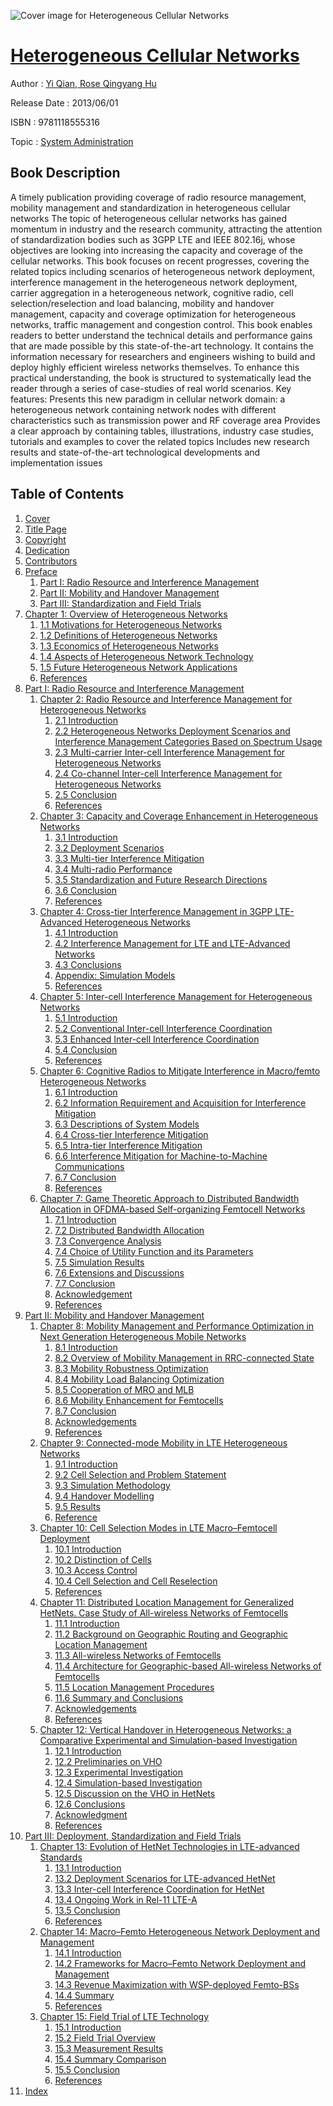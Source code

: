 ![Cover image for Heterogeneous Cellular Networks](https://imgdetail.ebookreading.net/cover/cover/system_admin/EB9781118555316.jpg)

[Heterogeneous Cellular Networks](https://ebookreading.net/view/book/Heterogeneous+Cellular+Networks-EB9781118555316_1.html "Heterogeneous Cellular Networks")
====================================================================================================================

Author : [Yi Qian](https://ebookreading.net/search/author/Yi+Qian),[ Rose Qingyang Hu](https://ebookreading.net/search/author/+Rose+Qingyang+Hu)

Release Date : 2013/06/01

ISBN : 9781118555316

Topic : [System Administration](https://ebookreading.net/search/category/system-administration)

Book Description
-----------------

A timely publication providing coverage of radio resource management, mobility management and standardization in heterogeneous cellular networks
The topic of heterogeneous cellular networks has gained momentum in industry and the research community, attracting the attention of standardization bodies such as 3GPP LTE and IEEE 802.16j, whose objectives are looking into increasing the capacity and coverage of the cellular networks. This book focuses on recent progresses, covering the related topics including scenarios of heterogeneous network deployment, interference management in the heterogeneous network deployment, carrier aggregation in a heterogeneous network, cognitive radio, cell selection/reselection and load balancing, mobility and handover management, capacity and coverage optimization for heterogeneous networks, traffic management and congestion control.
This book enables readers to better understand the technical details and performance gains that are made possible by this state-of-the-art technology. It contains the information necessary for researchers and engineers wishing to build and deploy highly efficient wireless networks themselves. To enhance this practical understanding, the book is structured to systematically lead the reader through a series of case-studies of real world scenarios.
Key features:
Presents this new paradigm in cellular network domain: a heterogeneous network containing network nodes with different characteristics such as transmission power and RF coverage area
Provides a clear approach by containing tables, illustrations, industry case studies, tutorials and examples to cover the related topics
Includes new research results and state-of-the-art technological developments and implementation issues
              
Table of Contents
-----------------

1. [Cover](https://ebookreading.net/view/book/Heterogeneous+Cellular+Networks-EB9781118555316_1.html)
1. [Title Page](https://ebookreading.net/view/book/Heterogeneous+Cellular+Networks-EB9781118555316_3.html)
1. [Copyright](https://ebookreading.net/view/book/Heterogeneous+Cellular+Networks-EB9781118555316_4.html)
1. [Dedication](https://ebookreading.net/view/book/Heterogeneous+Cellular+Networks-EB9781118555316_5.html)
1. [Contributors](https://ebookreading.net/view/book/Heterogeneous+Cellular+Networks-EB9781118555316_6.html)
1. [Preface](https://ebookreading.net/view/book/Heterogeneous+Cellular+Networks-EB9781118555316_7.html)
    1. [Part I: Radio Resource and Interference Management](https://ebookreading.net/view/book/Heterogeneous+Cellular+Networks-EB9781118555316_7.html#foreword-sec1-0002)
    1. [Part II: Mobility and Handover Management](https://ebookreading.net/view/book/Heterogeneous+Cellular+Networks-EB9781118555316_7.html#foreword-sec1-0003)
    1. [Part III: Standardization and Field Trials](https://ebookreading.net/view/book/Heterogeneous+Cellular+Networks-EB9781118555316_7.html#foreword-sec1-0003a)
1. [Chapter 1: Overview of Heterogeneous Networks](https://ebookreading.net/view/book/Heterogeneous+Cellular+Networks-EB9781118555316_8.html)
    1. [1.1 Motivations for Heterogeneous Networks](https://ebookreading.net/view/book/Heterogeneous+Cellular+Networks-EB9781118555316_8.html#c01-sec1-0001)
    1. [1.2 Definitions of Heterogeneous Networks](https://ebookreading.net/view/book/Heterogeneous+Cellular+Networks-EB9781118555316_8.html#c01-sec1-0002)
    1. [1.3 Economics of Heterogeneous Networks](https://ebookreading.net/view/book/Heterogeneous+Cellular+Networks-EB9781118555316_8.html#c01-sec1-0003)
    1. [1.4 Aspects of Heterogeneous Network Technology](https://ebookreading.net/view/book/Heterogeneous+Cellular+Networks-EB9781118555316_8.html#c01-sec1-0004)
    1. [1.5 Future Heterogeneous Network Applications](https://ebookreading.net/view/book/Heterogeneous+Cellular+Networks-EB9781118555316_8.html#c01-sec1-0005)
    1. [References](https://ebookreading.net/view/book/Heterogeneous+Cellular+Networks-EB9781118555316_8.html#c01-bib-0906)
1. [Part I: Radio Resource and Interference Management](https://ebookreading.net/view/book/Heterogeneous+Cellular+Networks-EB9781118555316_9.html)
    1. [Chapter 2: Radio Resource and Interference Management for Heterogeneous Networks](https://ebookreading.net/view/book/Heterogeneous+Cellular+Networks-EB9781118555316_10.html)
        1. [2.1 Introduction](https://ebookreading.net/view/book/Heterogeneous+Cellular+Networks-EB9781118555316_10.html#c02-sec1-0001)
        1. [2.2 Heterogeneous Networks Deployment Scenarios and Interference Management Categories Based on Spectrum Usage](https://ebookreading.net/view/book/Heterogeneous+Cellular+Networks-EB9781118555316_10.html#c02-sec1-0002)
        1. [2.3 Multi-carrier Inter-cell Interference Management for Heterogeneous Networks](https://ebookreading.net/view/book/Heterogeneous+Cellular+Networks-EB9781118555316_10.html#c02-sec1-0003)
        1. [2.4 Co-channel Inter-cell Interference Management for Heterogeneous Networks](https://ebookreading.net/view/book/Heterogeneous+Cellular+Networks-EB9781118555316_10.html#c02-sec1-0004)
        1. [2.5 Conclusion](https://ebookreading.net/view/book/Heterogeneous+Cellular+Networks-EB9781118555316_10.html#c02-sec1-0005)
        1. [References](https://ebookreading.net/view/book/Heterogeneous+Cellular+Networks-EB9781118555316_10.html#c02-ref-0001)
    1. [Chapter 3: Capacity and Coverage Enhancement in Heterogeneous Networks](https://ebookreading.net/view/book/Heterogeneous+Cellular+Networks-EB9781118555316_11.html)
        1. [3.1 Introduction](https://ebookreading.net/view/book/Heterogeneous+Cellular+Networks-EB9781118555316_11.html#c03-sec1-0001)
        1. [3.2 Deployment Scenarios](https://ebookreading.net/view/book/Heterogeneous+Cellular+Networks-EB9781118555316_11.html#c03-sec1-0002)
        1. [3.3 Multi-tier Interference Mitigation](https://ebookreading.net/view/book/Heterogeneous+Cellular+Networks-EB9781118555316_11.html#c03-sec1-0003)
        1. [3.4 Multi-radio Performance](https://ebookreading.net/view/book/Heterogeneous+Cellular+Networks-EB9781118555316_11.html#c03-sec1-0004)
        1. [3.5 Standardization and Future Research Directions](https://ebookreading.net/view/book/Heterogeneous+Cellular+Networks-EB9781118555316_11.html#c03-sec1-0005)
        1. [3.6 Conclusion](https://ebookreading.net/view/book/Heterogeneous+Cellular+Networks-EB9781118555316_11.html#c03-sec1-0006)
        1. [References](https://ebookreading.net/view/book/Heterogeneous+Cellular+Networks-EB9781118555316_11.html#c03-ref-0001)
    1. [Chapter 4: Cross-tier Interference Management in 3GPP LTE-Advanced Heterogeneous Networks](https://ebookreading.net/view/book/Heterogeneous+Cellular+Networks-EB9781118555316_12.html)
        1. [4.1 Introduction](https://ebookreading.net/view/book/Heterogeneous+Cellular+Networks-EB9781118555316_12.html#c04-sec1-0001)
        1. [4.2 Interference Management for LTE and LTE-Advanced Networks](https://ebookreading.net/view/book/Heterogeneous+Cellular+Networks-EB9781118555316_12.html#c04-sec1-0002)
        1. [4.3 Conclusions](https://ebookreading.net/view/book/Heterogeneous+Cellular+Networks-EB9781118555316_12.html#c04-sec1-0003)
        1. [Appendix: Simulation Models](https://ebookreading.net/view/book/Heterogeneous+Cellular+Networks-EB9781118555316_12.html#c04-app-0004)
        1. [References](https://ebookreading.net/view/book/Heterogeneous+Cellular+Networks-EB9781118555316_12.html#c04-ref-0001)
    1. [Chapter 5: Inter-cell Interference Management for Heterogeneous Networks](https://ebookreading.net/view/book/Heterogeneous+Cellular+Networks-EB9781118555316_13.html)
        1. [5.1 Introduction](https://ebookreading.net/view/book/Heterogeneous+Cellular+Networks-EB9781118555316_13.html#c05-sec1-0001)
        1. [5.2 Conventional Inter-cell Interference Coordination](https://ebookreading.net/view/book/Heterogeneous+Cellular+Networks-EB9781118555316_13.html#c05-sec1-0002)
        1. [5.3 Enhanced Inter-cell Interference Coordination](https://ebookreading.net/view/book/Heterogeneous+Cellular+Networks-EB9781118555316_13.html#c05-sec1-0003)
        1. [5.4 Conclusion](https://ebookreading.net/view/book/Heterogeneous+Cellular+Networks-EB9781118555316_13.html#c05-sec1-0004)
        1. [References](https://ebookreading.net/view/book/Heterogeneous+Cellular+Networks-EB9781118555316_13.html#c05-ref-0001)
    1. [Chapter 6: Cognitive Radios to Mitigate Interference in Macro/femto Heterogeneous Networks](https://ebookreading.net/view/book/Heterogeneous+Cellular+Networks-EB9781118555316_14.html)
        1. [6.1 Introduction](https://ebookreading.net/view/book/Heterogeneous+Cellular+Networks-EB9781118555316_14.html#c06-sec1-0001)
        1. [6.2 Information Requirement and Acquisition for Interference Mitigation](https://ebookreading.net/view/book/Heterogeneous+Cellular+Networks-EB9781118555316_14.html#c06-sec1-0002)
        1. [6.3 Descriptions of System Models](https://ebookreading.net/view/book/Heterogeneous+Cellular+Networks-EB9781118555316_14.html#c06-sec1-0003)
        1. [6.4 Cross-tier Interference Mitigation](https://ebookreading.net/view/book/Heterogeneous+Cellular+Networks-EB9781118555316_14.html#c06-sec1-0004)
        1. [6.5 Intra-tier Interference Mitigation](https://ebookreading.net/view/book/Heterogeneous+Cellular+Networks-EB9781118555316_14.html#c06-sec1-0005)
        1. [6.6 Interference Mitigation for Machine-to-Machine Communications](https://ebookreading.net/view/book/Heterogeneous+Cellular+Networks-EB9781118555316_14.html#c06-sec1-0006)
        1. [6.7 Conclusion](https://ebookreading.net/view/book/Heterogeneous+Cellular+Networks-EB9781118555316_14.html#c06-sec1-0007)
        1. [References](https://ebookreading.net/view/book/Heterogeneous+Cellular+Networks-EB9781118555316_14.html#c06-ref-0001)
    1. [Chapter 7: Game Theoretic Approach to Distributed Bandwidth Allocation in OFDMA-based Self-organizing Femtocell Networks](https://ebookreading.net/view/book/Heterogeneous+Cellular+Networks-EB9781118555316_15.html)
        1. [7.1 Introduction](https://ebookreading.net/view/book/Heterogeneous+Cellular+Networks-EB9781118555316_15.html#c07-sec1-0001)
        1. [7.2 Distributed Bandwidth Allocation](https://ebookreading.net/view/book/Heterogeneous+Cellular+Networks-EB9781118555316_15.html#c07-sec1-0002)
        1. [7.3 Convergence Analysis](https://ebookreading.net/view/book/Heterogeneous+Cellular+Networks-EB9781118555316_15.html#c07-sec1-0003)
        1. [7.4 Choice of Utility Function and its Parameters](https://ebookreading.net/view/book/Heterogeneous+Cellular+Networks-EB9781118555316_15.html#c07-sec1-0004)
        1. [7.5 Simulation Results](https://ebookreading.net/view/book/Heterogeneous+Cellular+Networks-EB9781118555316_15.html#c07-sec1-0005)
        1. [7.6 Extensions and Discussions](https://ebookreading.net/view/book/Heterogeneous+Cellular+Networks-EB9781118555316_15.html#c07-sec1-0006)
        1. [7.7 Conclusion](https://ebookreading.net/view/book/Heterogeneous+Cellular+Networks-EB9781118555316_15.html#c07-sec1-0007)
        1. [Acknowledgement](https://ebookreading.net/view/book/Heterogeneous+Cellular+Networks-EB9781118555316_15.html#c07-sec1-0011)
        1. [References](https://ebookreading.net/view/book/Heterogeneous+Cellular+Networks-EB9781118555316_15.html#c07-ref-001)
1. [Part II: Mobility and Handover Management](https://ebookreading.net/view/book/Heterogeneous+Cellular+Networks-EB9781118555316_16.html)
    1. [Chapter 8: Mobility Management and Performance Optimization in Next Generation Heterogeneous Mobile Networks](https://ebookreading.net/view/book/Heterogeneous+Cellular+Networks-EB9781118555316_17.html)
        1. [8.1 Introduction](https://ebookreading.net/view/book/Heterogeneous+Cellular+Networks-EB9781118555316_17.html#c08-sec1-0001)
        1. [8.2 Overview of Mobility Management in RRC-connected State](https://ebookreading.net/view/book/Heterogeneous+Cellular+Networks-EB9781118555316_17.html#c08-sec1-0002)
        1. [8.3 Mobility Robustness Optimization](https://ebookreading.net/view/book/Heterogeneous+Cellular+Networks-EB9781118555316_17.html#c08-sec1-0003)
        1. [8.4 Mobility Load Balancing Optimization](https://ebookreading.net/view/book/Heterogeneous+Cellular+Networks-EB9781118555316_17.html#c08-sec1-0004)
        1. [8.5 Cooperation of MRO and MLB](https://ebookreading.net/view/book/Heterogeneous+Cellular+Networks-EB9781118555316_17.html#c08-sec1-0005)
        1. [8.6 Mobility Enhancement for Femtocells](https://ebookreading.net/view/book/Heterogeneous+Cellular+Networks-EB9781118555316_17.html#c08-sec1-0006)
        1. [8.7 Conclusion](https://ebookreading.net/view/book/Heterogeneous+Cellular+Networks-EB9781118555316_17.html#c08-sec1-0007)
        1. [Acknowledgements](https://ebookreading.net/view/book/Heterogeneous+Cellular+Networks-EB9781118555316_17.html#c08-sec1-0025)
        1. [References](https://ebookreading.net/view/book/Heterogeneous+Cellular+Networks-EB9781118555316_17.html#c08-ref-001)
    1. [Chapter 9: Connected-mode Mobility in LTE Heterogeneous Networks](https://ebookreading.net/view/book/Heterogeneous+Cellular+Networks-EB9781118555316_18.html)
        1. [9.1 Introduction](https://ebookreading.net/view/book/Heterogeneous+Cellular+Networks-EB9781118555316_18.html#c09-sec1-0001)
        1. [9.2 Cell Selection and Problem Statement](https://ebookreading.net/view/book/Heterogeneous+Cellular+Networks-EB9781118555316_18.html#c09-sec1-0002)
        1. [9.3 Simulation Methodology](https://ebookreading.net/view/book/Heterogeneous+Cellular+Networks-EB9781118555316_18.html#c09-sec1-0003)
        1. [9.4 Handover Modelling](https://ebookreading.net/view/book/Heterogeneous+Cellular+Networks-EB9781118555316_18.html#c09-sec1-0004)
        1. [9.5 Results](https://ebookreading.net/view/book/Heterogeneous+Cellular+Networks-EB9781118555316_18.html#c09-sec1-0005)
        1. [Reference](https://ebookreading.net/view/book/Heterogeneous+Cellular+Networks-EB9781118555316_18.html#c09-ref-001)
    1. [Chapter 10: Cell Selection Modes in LTE Macro–Femtocell Deployment](https://ebookreading.net/view/book/Heterogeneous+Cellular+Networks-EB9781118555316_19.html)
        1. [10.1 Introduction](https://ebookreading.net/view/book/Heterogeneous+Cellular+Networks-EB9781118555316_19.html#c10-sec1-0001)
        1. [10.2 Distinction of Cells](https://ebookreading.net/view/book/Heterogeneous+Cellular+Networks-EB9781118555316_19.html#c10-sec1-0002)
        1. [10.3 Access Control](https://ebookreading.net/view/book/Heterogeneous+Cellular+Networks-EB9781118555316_19.html#c10-sec1-0003)
        1. [10.4 Cell Selection and Cell Reselection](https://ebookreading.net/view/book/Heterogeneous+Cellular+Networks-EB9781118555316_19.html#c10-sec1-0004)
        1. [References](https://ebookreading.net/view/book/Heterogeneous+Cellular+Networks-EB9781118555316_19.html#c10-ref-0001)
    1. [Chapter 11: Distributed Location Management for Generalized HetNets. Case Study of All-wireless Networks of Femtocells](https://ebookreading.net/view/book/Heterogeneous+Cellular+Networks-EB9781118555316_20.html)
        1. [11.1 Introduction](https://ebookreading.net/view/book/Heterogeneous+Cellular+Networks-EB9781118555316_20.html#c11-sec1-0001)
        1. [11.2 Background on Geographic Routing and Geographic Location Management](https://ebookreading.net/view/book/Heterogeneous+Cellular+Networks-EB9781118555316_20.html#c11-sec1-0002)
        1. [11.3 All-wireless Networks of Femtocells](https://ebookreading.net/view/book/Heterogeneous+Cellular+Networks-EB9781118555316_20.html#c11-sec1-0003)
        1. [11.4 Architecture for Geographic-based All-wireless Networks of Femtocells](https://ebookreading.net/view/book/Heterogeneous+Cellular+Networks-EB9781118555316_20.html#c11-sec1-0004)
        1. [11.5 Location Management Procedures](https://ebookreading.net/view/book/Heterogeneous+Cellular+Networks-EB9781118555316_20.html#c11-sec1-0005)
        1. [11.6 Summary and Conclusions](https://ebookreading.net/view/book/Heterogeneous+Cellular+Networks-EB9781118555316_20.html#c11-sec1-0006)
        1. [Acknowledgements](https://ebookreading.net/view/book/Heterogeneous+Cellular+Networks-EB9781118555316_20.html#c11-sec1-0007)
        1. [References](https://ebookreading.net/view/book/Heterogeneous+Cellular+Networks-EB9781118555316_20.html#c11-ref-0008)
    1. [Chapter 12: Vertical Handover in Heterogeneous Networks: a Comparative Experimental and Simulation-based Investigation](https://ebookreading.net/view/book/Heterogeneous+Cellular+Networks-EB9781118555316_21.html)
        1. [12.1 Introduction](https://ebookreading.net/view/book/Heterogeneous+Cellular+Networks-EB9781118555316_21.html#c12-sec1-0001)
        1. [12.2 Preliminaries on VHO](https://ebookreading.net/view/book/Heterogeneous+Cellular+Networks-EB9781118555316_21.html#c12-sec1-0002)
        1. [12.3 Experimental Investigation](https://ebookreading.net/view/book/Heterogeneous+Cellular+Networks-EB9781118555316_21.html#c12-sec1-0003)
        1. [12.4 Simulation-based Investigation](https://ebookreading.net/view/book/Heterogeneous+Cellular+Networks-EB9781118555316_21.html#c12-sec1-0004)
        1. [12.5 Discussion on the VHO in HetNets](https://ebookreading.net/view/book/Heterogeneous+Cellular+Networks-EB9781118555316_21.html#c12-sec1-0005)
        1. [12.6 Conclusions](https://ebookreading.net/view/book/Heterogeneous+Cellular+Networks-EB9781118555316_21.html#c12-sec1-0006)
        1. [Acknowledgment](https://ebookreading.net/view/book/Heterogeneous+Cellular+Networks-EB9781118555316_21.html#c12-sec1-0007)
        1. [References](https://ebookreading.net/view/book/Heterogeneous+Cellular+Networks-EB9781118555316_21.html#c12-bib-001)
1. [Part III: Deployment, Standardization and Field Trials](https://ebookreading.net/view/book/Heterogeneous+Cellular+Networks-EB9781118555316_22.html)
    1. [Chapter 13: Evolution of HetNet Technologies in LTE-advanced Standards](https://ebookreading.net/view/book/Heterogeneous+Cellular+Networks-EB9781118555316_23.html)
        1. [13.1 Introduction](https://ebookreading.net/view/book/Heterogeneous+Cellular+Networks-EB9781118555316_23.html#c13-sec1-0001)
        1. [13.2 Deployment Scenarios for LTE-advanced HetNet](https://ebookreading.net/view/book/Heterogeneous+Cellular+Networks-EB9781118555316_23.html#c13-sec1-0002)
        1. [13.3 Inter-cell Interference Coordination for HetNet](https://ebookreading.net/view/book/Heterogeneous+Cellular+Networks-EB9781118555316_23.html#c13-sec1-0003)
        1. [13.4 Ongoing Work in Rel-11 LTE-A](https://ebookreading.net/view/book/Heterogeneous+Cellular+Networks-EB9781118555316_23.html#c13-sec1-0004)
        1. [13.5 Conclusion](https://ebookreading.net/view/book/Heterogeneous+Cellular+Networks-EB9781118555316_23.html#c13-sec1-0005)
        1. [References](https://ebookreading.net/view/book/Heterogeneous+Cellular+Networks-EB9781118555316_23.html#c13-ref-0001)
    1. [Chapter 14: Macro–Femto Heterogeneous Network Deployment and Management](https://ebookreading.net/view/book/Heterogeneous+Cellular+Networks-EB9781118555316_24.html)
        1. [14.1 Introduction](https://ebookreading.net/view/book/Heterogeneous+Cellular+Networks-EB9781118555316_24.html#c14-sec1-0001)
        1. [14.2 Frameworks for Macro–Femto Network Deployment and Management](https://ebookreading.net/view/book/Heterogeneous+Cellular+Networks-EB9781118555316_24.html#c14-sec1-0002)
        1. [14.3 Revenue Maximization with WSP-deployed Femto-BSs](https://ebookreading.net/view/book/Heterogeneous+Cellular+Networks-EB9781118555316_24.html#c14-sec1-0003)
        1. [14.4 Summary](https://ebookreading.net/view/book/Heterogeneous+Cellular+Networks-EB9781118555316_24.html#c14-sec1-0004)
        1. [References](https://ebookreading.net/view/book/Heterogeneous+Cellular+Networks-EB9781118555316_24.html#c14-ref-0005)
    1. [Chapter 15: Field Trial of LTE Technology](https://ebookreading.net/view/book/Heterogeneous+Cellular+Networks-EB9781118555316_25.html)
        1. [15.1 Introduction](https://ebookreading.net/view/book/Heterogeneous+Cellular+Networks-EB9781118555316_25.html#c15-sec1-0001)
        1. [15.2 Field Trial Overview](https://ebookreading.net/view/book/Heterogeneous+Cellular+Networks-EB9781118555316_25.html#c15-sec1-0002)
        1. [15.3 Measurement Results](https://ebookreading.net/view/book/Heterogeneous+Cellular+Networks-EB9781118555316_25.html#c15-sec1-0003)
        1. [15.4 Summary Comparison](https://ebookreading.net/view/book/Heterogeneous+Cellular+Networks-EB9781118555316_25.html#c15-sec1-0004)
        1. [15.5 Conclusion](https://ebookreading.net/view/book/Heterogeneous+Cellular+Networks-EB9781118555316_25.html#c15-sec1-0005)
        1. [References](https://ebookreading.net/view/book/Heterogeneous+Cellular+Networks-EB9781118555316_25.html#c15-ref-0006)
1. [Index](https://ebookreading.net/view/book/Heterogeneous+Cellular+Networks-EB9781118555316_26.html)
